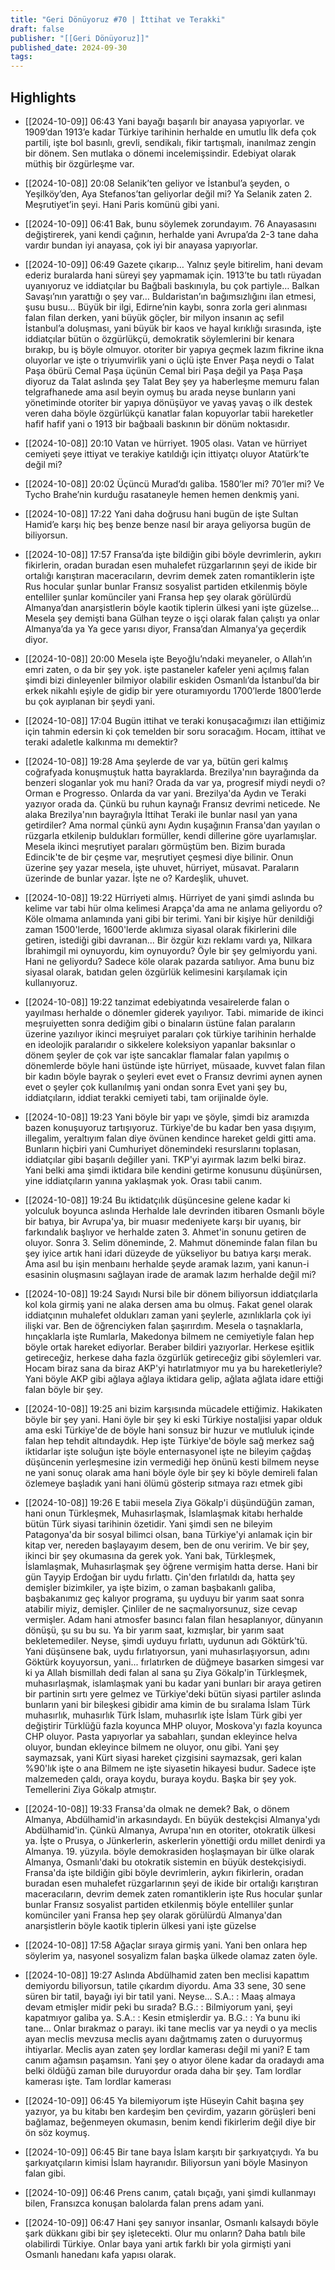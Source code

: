 ```yaml
---
title: "Geri Dönüyoruz #70 | İttihat ve Terakki"
draft: false
publisher: "[[Geri Dönüyoruz]]"
published_date: 2024-09-30
tags:
---
```



## Highlights
* [[2024-10-09]] 06:43  Yani bayağı başarılı bir anayasa yapıyorlar. ve 1909’dan 1913’e kadar Türkiye tarihinin herhalde en umutlu İlk defa çok partili, işte bol basınlı, grevli, sendikalı, fikir tartışmalı, inanılmaz zengin bir dönem. Sen mutlaka o dönemi incelemişsindir. Edebiyat olarak müthiş bir özgürleşme var.

* [[2024-10-08]] 20:08  Selanik’ten geliyor ve İstanbul’a şeyden, o Yeşilköy’den, Aya Stefanos’tan geliyorlar değil mi? Ya Selanik zaten 2. Meşrutiyet’in şeyi. Hani Paris komünü gibi yani.

* [[2024-10-09]] 06:41  Bak, bunu söylemek zorundayım. 76 Anayasasını değiştirerek, yani kendi çağının, herhalde yani Avrupa’da 2-3 tane daha vardır bundan iyi anayasa, çok iyi bir anayasa yapıyorlar.

* [[2024-10-09]] 06:49  Gazete çıkarıp… Yalnız şeyle bitirelim, hani devam ederiz buralarda hani süreyi şey yapmamak için. 1913’te bu tatlı rüyadan uyanıyoruz ve iddiatçılar bu Bağbali baskınıyla, bu çok partiyle… Balkan Savaşı’nın yarattığı o şey var… Buldaristan’ın bağımsızlığını ilan etmesi, şusu busu… Büyük bir ilgi, Edirne’nin kaybı, sonra zorla geri alınması falan filan derken, yani büyük göçler, bir milyon insanın aç sefil İstanbul’a doluşması, yani büyük bir kaos ve hayal kırıklığı sırasında, işte iddiatçılar bütün o özgürlükçü, demokratik söylemlerini bir kenara bırakıp, bu iş böyle olmuyor. otoriter bir yapıya geçmek lazım fikrine ikna oluyorlar ve işte o triyumvirlik yani o üçlü işte Enver Paşa neydi o Talat Paşa öbürü Cemal Paşa üçünün Cemal biri Paşa değil ya Paşa Paşa diyoruz da Talat aslında şey Talat Bey şey ya haberleşme memuru falan telgrafhanede ama asıl beyin oymuş bu arada neyse bunların yani yönetiminde otoriter bir yapıya dönüşüyor ve yavaş yavaş o ilk destek veren daha böyle özgürlükçü kanatlar falan kopuyorlar tabii hareketler hafif hafif yani o 1913 bir bağbaali baskının bir dönüm noktasıdır.

* [[2024-10-08]] 20:10  Vatan ve hürriyet. 1905 olası. Vatan ve hürriyet cemiyeti şeye ittiyat ve terakiye katıldığı için ittiyatçı oluyor Atatürk’te değil mi?

* [[2024-10-08]] 20:02  Üçüncü Murad’dı galiba. 1580’ler mi? 70’ler mi? Ve Tycho Brahe’nin kurduğu rasataneyle hemen hemen denkmiş yani.

* [[2024-10-08]] 17:22  Yani daha doğrusu hani bugün de işte Sultan Hamid’e karşı hiç beş benze benze nasıl bir araya geliyorsa bugün de biliyorsun.

* [[2024-10-08]] 17:57  Fransa’da işte bildiğin gibi böyle devrimlerin, aykırı fikirlerin, oradan buradan esen muhalefet rüzgarlarının şeyi de ikide bir ortalığı karıştıran maceracıların, devrim demek zaten romantiklerin işte Rus hocular şunlar bunlar Fransız sosyalist partiden etkilenmiş böyle entelliler şunlar komünciler yani Fransa hep şey olarak görülürdü Almanya’dan anarşistlerin böyle kaotik tiplerin ülkesi yani işte güzelse… Mesela şey demişti bana Gülhan teyze o işçi olarak falan çalıştı ya onlar Almanya’da ya Ya gece yarısı diyor, Fransa’dan Almanya’ya geçerdik diyor.

* [[2024-10-08]] 20:00  Mesela işte Beyoğlu’ndaki meyaneler, o Allah’ın emri zaten, o da bir şey yok. işte pastaneler kafeler yeni açılmış falan şimdi bizi dinleyenler bilmiyor olabilir eskiden Osmanlı’da İstanbul’da bir erkek nikahlı eşiyle de gidip bir yere oturamıyordu 1700’lerde 1800’lerde bu çok ayıplanan bir şeydi yani.

* [[2024-10-08]] 17:04  Bugün ittihat ve teraki konuşacağımızı ilan ettiğimiz için tahmin edersin ki çok temelden bir soru soracağım. Hocam, ittihat ve teraki adaletle kalkınma mı demektir?

* [[2024-10-08]] 19:28  Ama şeylerde de var ya, bütün geri kalmış coğrafyada konuşmuştuk hatta bayraklarda. Brezilya'nın bayrağında da benzeri sloganlar yok mu hani? Orada da var ya, progresif miydi neydi o? Orman e Progresso. Onlarda da var yani. Brezilya'da Aydın ve Teraki yazıyor orada da. Çünkü bu ruhun kaynağı Fransız devrimi neticede. Ne alaka Brezilya'nın bayrağıyla İttihat Teraki ile bunlar nasıl yan yana getirdiler? Ama normal çünkü aynı Aydın kuşağının Fransa'dan yayılan o rüzgarla etkilenip buldukları formüller, kendi dillerine göre uyarlamışlar. Mesela ikinci meşrutiyet paraları görmüştüm ben. Bizim burada Edincik'te de bir çeşme var, meşrutiyet çeşmesi diye bilinir. Onun üzerine şey yazar mesela, işte uhuvet, hürriyet, müsavat. Paraların üzerinde de bunlar yazar. İşte ne o? Kardeşlik, uhuvet.

* [[2024-10-08]] 19:22  Hürriyeti almış. Hürriyet de yani şimdi aslında bu kelime var tabi hür olma kelimesi Arapça'da ama ne anlama geliyordu o? Köle olmama anlamında yani gibi bir terimi. Yani bir kişiye hür denildiği zaman 1500'lerde, 1600'lerde aklımıza siyasal olarak fikirlerini dile getiren, istediği gibi davranan... Bir özgür kızı reklamı vardı ya, Nilkara İbrahimgil mi oynuyordu, kim oynuyordu? Öyle bir şey gelmiyordu yani. Hani ne geliyordu? Sadece köle olarak pazarda satılıyor. Ama bunu biz siyasal olarak, batıdan gelen özgürlük kelimesini karşılamak için kullanıyoruz.

* [[2024-10-08]] 19:22  tanzimat edebiyatında vesairelerde falan o yayılması herhalde o dönemler giderek yayılıyor. Tabi. mimaride de ikinci meşruiyetten sonra dediğim gibi o binaların üstüne falan paraların üzerine yazılıyor ikinci meşruiyet paraları çok türkiye tarihinin herhalde en ideolojik paralarıdır o sikkelere koleksiyon yapanlar baksınlar o dönem şeyler de çok var işte sancaklar flamalar falan yapılmış o dönemlerde böyle hani üstünde işte hürriyet, müsaade, kuvvet falan filan bir kadın böyle bayrak o şeyleri evet evet o Fransız devrimi aynen aynen evet o şeyler çok kullanılmış yani ondan sonra Evet yani şey bu, iddiatçıların, iddiat terakki cemiyeti tabi, tam orijinalde öyle.

* [[2024-10-08]] 19:23  Yani böyle bir yapı ve şöyle, şimdi biz aramızda bazen konuşuyoruz tartışıyoruz. Türkiye'de bu kadar ben yasa dışıyım, illegalim, yeraltıyım falan diye övünen kendince hareket geldi gitti ama. Bunların hiçbiri yani Cumhuriyet dönemindeki resurslarını toplasan, iddiatçılar gibi başarılı değiller yani. TKP'yi ayırmak lazım belki biraz. Yani belki ama şimdi iktidara bile kendini getirme konusunu düşünürsen, yine iddiatçıların yanına yaklaşmak yok. Orası tabii canım.

* [[2024-10-08]] 19:24  Bu iktidatçılık düşüncesine gelene kadar ki yolculuk boyunca aslında Herhalde lale devrinden itibaren Osmanlı böyle bir batıya, bir Avrupa'ya, bir muasır medeniyete karşı bir uyanış, bir farkındalık başlıyor ve herhalde zaten 3. Ahmet'in sonunu getiren de oluyor. Sonra 3. Selim döneminde, 2. Mahmut döneminde falan filan bu şey iyice artık hani idari düzeyde de yükseliyor bu batıya karşı merak. Ama asıl bu işin menbaını herhalde şeyde aramak lazım, yani kanun-i esasinin oluşmasını sağlayan irade de aramak lazım herhalde değil mi?

* [[2024-10-08]] 19:24  Sayıdı Nursi bile bir dönem biliyorsun iddiatçılarla kol kola girmiş yani ne alaka dersen ama bu olmuş. Fakat genel olarak iddiatçının muhalefet oldukları zaman yani şeylerle, azınlıklarla çok iyi ilişki var. Ben de öğrenciyken falan şaşırırdım. Mesela o taşnaklarla, hınçaklarla işte Rumlarla, Makedonya bilmem ne cemiyetiyle falan hep böyle ortak hareket ediyorlar. Beraber bildiri yazıyorlar. Herkese eşitlik getireceğiz, herkese daha fazla özgürlük getireceğiz gibi söylemleri var. Hocam biraz sana da biraz AKP'yi hatırlatmıyor mu ya bu hareketleriyle? Yani böyle AKP gibi ağlaya ağlaya iktidara gelip, ağlata ağlata idare ettiği falan böyle bir şey.

* [[2024-10-08]] 19:25  ani bizim karşısında mücadele ettiğimiz. Hakikaten böyle bir şey yani. Hani öyle bir şey ki eski Türkiye nostaljisi yapar olduk ama eski Türkiye'de de böyle hani sonsuz bir huzur ve mutluluk içinde falan hep tehdit altındaydık. Hep işte Türkiye'de böyle sağ merkez sağ iktidarlar işte soluğun işte böyle enternasyonel işte ne bileyim çağdaş düşüncenin yerleşmesine izin vermediği hep önünü kesti bilmem neyse ne yani sonuç olarak ama hani böyle öyle bir şey ki böyle demireli falan özlemeye başladık yani hani ölümü gösterip sıtmaya razı etmek gibi

* [[2024-10-08]] 19:26  E tabii mesela Ziya Gökalp'i düşündüğün zaman, hani onun Türkleşmek, Muhasırlaşmak, İslamlaşmak kitabı herhalde bütün Türk siyasi tarihinin özetidir. Yani şimdi sen ne bileyim Patagonya'da bir sosyal bilimci olsan, bana Türkiye'yi anlamak için bir kitap ver, nereden başlayayım desem, ben de onu veririm. Ve bir şey, ikinci bir şey okumasına da gerek yok. Yani bak, Türkleşmek, İslamlaşmak, Muhasırlaşmak şey öğrene vermişim hatta derse. Hani bir gün Tayyip Erdoğan bir uydu fırlattı. Çin'den fırlatıldı da, hatta şey demişler bizimkiler, ya işte bizim, o zaman başbakanlı galiba, başbakanımız geç kalıyor programa, şu uyduyu bir yarım saat sonra atabilir miyiz, demişler. Çinliler de ne saçmalıyorsunuz, size cevap vermişler. Adam hani atmosfer basıncı falan filan hesaplanıyor, dünyanın dönüşü, şu su bu su. Ya bir yarım saat, kızmışlar, bir yarım saat bekletemediler. Neyse, şimdi uyduyu fırlattı, uydunun adı Göktürk'tü. Yani düşünsene bak, uydu fırlatıyorsun, yani muhasırlaşıyorsun, adını Göktürk koyuyorsun, yani... fırlatırken de düğmeye basarken simgesi var ki ya Allah bismillah dedi falan al sana şu Ziya Gökalp'in Türkleşmek, muhasırlaşmak, islamlaşmak yani bu kadar yani bunları bir araya getiren bir partinin sırtı yere gelmez ve Türkiye'deki bütün siyasi partiler aslında bunların yani bir bileşkesi gibidir ama kimin de bu sıralama İslam Türk muhasırlık, muhasırlık Türk İslam, muhasırlık işte İslam Türk gibi yer değiştirir Türklüğü fazla koyunca MHP oluyor, Moskova'yı fazla koyunca CHP oluyor. Pasta yapıyorlar ya sabahları, şundan ekleyince helva oluyor, bundan ekleyince bilmem ne oluyor, onu gibi. Yani şey saymazsak, yani Kürt siyasi hareket çizgisini saymazsak, geri kalan %90'lık işte o ana Bilmem ne işte siyasetin hikayesi budur. Sadece işte malzemeden çaldı, oraya koydu, buraya koydu. Başka bir şey yok. Temellerini Ziya Gökalp atmıştır.

* [[2024-10-08]] 19:33  Fransa'da olmak ne demek? Bak, o dönem Almanya, Abdülhamid'in arkasındaydı. En büyük destekçisi Almanya'ydı Abdülhamid'in. Çünkü Almanya, Avrupa'nın en otoriter, otokratik ülkesi ya. İşte o Prusya, o Jünkerlerin, askerlerin yönettiği ordu millet denirdi ya Almanya. 19. yüzyıla. böyle demokrasiden hoşlaşmayan bir ülke olarak Almanya, Osmanlı'daki bu otokratik sistemin en büyük destekçisiydi. Fransa'da işte bildiğin gibi böyle devrimlerin, aykırı fikirlerin, oradan buradan esen muhalefet rüzgarlarının şeyi de ikide bir ortalığı karıştıran maceracıların, devrim demek zaten romantiklerin işte Rus hocular şunlar bunlar Fransız sosyalist partiden etkilenmiş böyle entelliler şunlar komünciler yani Fransa hep şey olarak görülürdü Almanya'dan anarşistlerin böyle kaotik tiplerin ülkesi yani işte güzelse

* [[2024-10-08]] 17:58  Ağaçlar sıraya girmiş yani. Yani ben onlara hep söylerim ya, nasyonel sosyalizm falan başka ülkede olamaz zaten öyle.

* [[2024-10-08]] 19:27  Aslında Abdülhamid zaten ben meclisi kapattım demiyordu biliyorsun, tatile çıkardım diyordu. Ama 33 sene, 30 sene süren bir tatil, bayağı iyi bir tatil yani. Neyse... S.A.: : Maaş almaya devam etmişler midir peki bu sırada? B.G.: : Bilmiyorum yani, şeyi kapatmıyor galiba ya. S.A.: : Kesin etmişlerdir ya. B.G.: : Ya bunu iki tane... Onlar bırakmaz o parayı. iki tane meclis var ya neydi o ya meclis ayan meclis mevzusa meclis ayanı dağıtmamış zaten o duruyormuş ihtiyarlar. Meclis ayan zaten şey lordlar kamerası değil mi yani? E tam canım ağamsın paşamsın. Yani şey o atıyor ölene kadar da oradaydı ama belki öldüğü zaman bile duruyordur orada daha bir şey. Tam lordlar kamerası işte. Tam lordlar kamerası

* [[2024-10-09]] 06:45  Ya bilemiyorum işte Hüseyin Cahit başına şey yazıyor, ya bu kitabı ben kardeşim ben çevirdim, yazarın görüşleri beni bağlamaz, beğenmeyen okumasın, benim kendi fikirlerim değil diye bir ön söz koymuş.

* [[2024-10-09]] 06:45  Bir tane baya İslam karşıtı bir şarkıyatçıydı. Ya bu şarkıyatçıların kimisi İslam hayranıdır. Biliyorsun yani böyle Masinyon falan gibi.

* [[2024-10-09]] 06:46  Prens canım, çatalı bıçağı, yani şimdi kullanmayı bilen, Fransızca konuşan balolarda falan prens adam yani.

* [[2024-10-09]] 06:47  Hani şey sanıyor insanlar, Osmanlı kalsaydı böyle şark dükkanı gibi bir şey işletecekti. Olur mu onların? Daha batılı bile olabilirdi Türkiye. Onlar baya yani artık farklı bir yola girmişti yani Osmanlı hanedanı kafa yapısı olarak.

